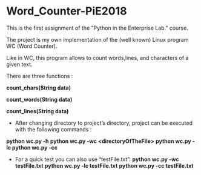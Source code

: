 # Word_Counter-PiE2018

This is the first assignment of the "Python in the Enterprise Lab." course.

The project is my own implementation of the (well known) Linux program WC (Word Counter).

Like in WC, this program allows to count words,lines, and characters of a given text.

There are three functions :

**count_chars(String data)**

**count_words(String data)**

**count_lines(String data)**


- After changing directory to project’s directory, project can be executed with the following commands : 

**python wc.py -h**
**python wc.py -wc \<directoryOfTheFile\>**
**python wc.py -lc <directoryOfTheFile>**
**python wc.py -cc <directoryOfTheFile>**

- For a quick test you can also use “testFile.txt”:
**python wc.py -wc testFile.txt**
**python wc.py -lc testFile.txt**
**python wc.py -cc testFile.txt**
